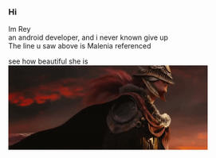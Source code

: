 ### Hi

Im Rey <br>
an android developer, and i never known give up <br>
The line u saw above is Malenia referenced<br>

see how beautiful she is<br>
<img align="center" alt="Coding" width="400" src="malenia.gif">



<!--
**tarnishedrey/tarnishedrey** is a ✨ _special_ ✨ repository because its `README.md` (this file) appears on your GitHub profile.

Here are some ideas to get you started:

- 🔭 I’m currently working on ...
- 🌱 I’m currently learning ...
- 👯 I’m looking to collaborate on ...
- 🤔 I’m looking for help with ...
- 💬 Ask me about ...
- 📫 How to reach me: ...
- 😄 Pronouns: ...
- ⚡ Fun fact: ...
-->
